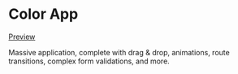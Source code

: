 # Color App

[Preview](https://sermonic.github.io/react/ "Color App")

Massive application, complete with drag & drop, animations, route transitions, complex form validations, and more.
